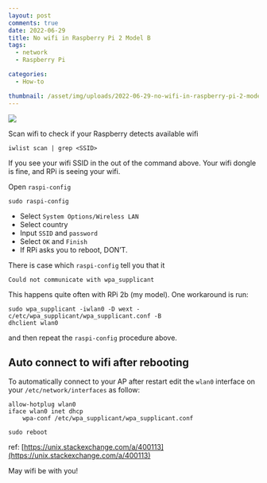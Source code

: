 ```yaml
---
layout: post
comments: true
date: 2022-06-29
title: No wifi in Raspberry Pi 2 Model B
tags:
  - network
  - Raspberry Pi

categories:
  - How-to

thumbnail: /asset/img/uploads/2022-06-29-no-wifi-in-raspberry-pi-2-model-b.png
---
```


![](https://s3.us-west-2.amazonaws.com/secure.notion-static.com/4d704959-90a6-4604-8a22-ed9cf5bf2abf/IMG_3505.jpg?X-Amz-Algorithm=AWS4-HMAC-SHA256&X-Amz-Content-Sha256=UNSIGNED-PAYLOAD&X-Amz-Credential=AKIAT73L2G45EIPT3X45%2F20220830%2Fus-west-2%2Fs3%2Faws4_request&X-Amz-Date=20220830T175346Z&X-Amz-Expires=3600&X-Amz-Signature=e1b9a4dde1a5c459259af392d21635cb82dd4d6a99e3d0a52e557276afb02687&X-Amz-SignedHeaders=host&x-id=GetObject)


Scan wifi to check if your Raspberry detects available wifi


```shell
iwlist scan | grep <SSID>
```


If you see your wifi SSID in the out of the command above. Your wifi dongle is fine, and RPi is seeing your wifi.


Open `raspi-config`


```shell
sudo raspi-config
```

- Select `System Options/Wireless LAN`
- Select country
- Input `SSID` and `password`
- Select `OK` and `Finish`
- If RPi asks you to reboot, DON’T.

There is case which `raspi-config` tell you that it


```shell
Could not communicate with wpa_supplicant
```


This happens quite often with RPi 2b (my model). One workaround is run:


```shell
sudo wpa_supplicant -iwlan0 -D wext -c/etc/wpa_supplicant/wpa_supplicant.conf -B
dhclient wlan0
```


and then repeat the `raspi-config` procedure above.


## Auto connect to wifi after rebooting


To automatically connect to your AP after restart edit the `wlan0` interface on your `/etc/network/interfaces` as follow:


```shell
allow-hotplug wlan0
iface wlan0 inet dhcp
    wpa-conf /etc/wpa_supplicant/wpa_supplicant.conf
```


```shell
sudo reboot
```


ref: [https://unix.stackexchange.com/a/400113](https://unix.stackexchange.com/a/400113)


May wifi be with you!

